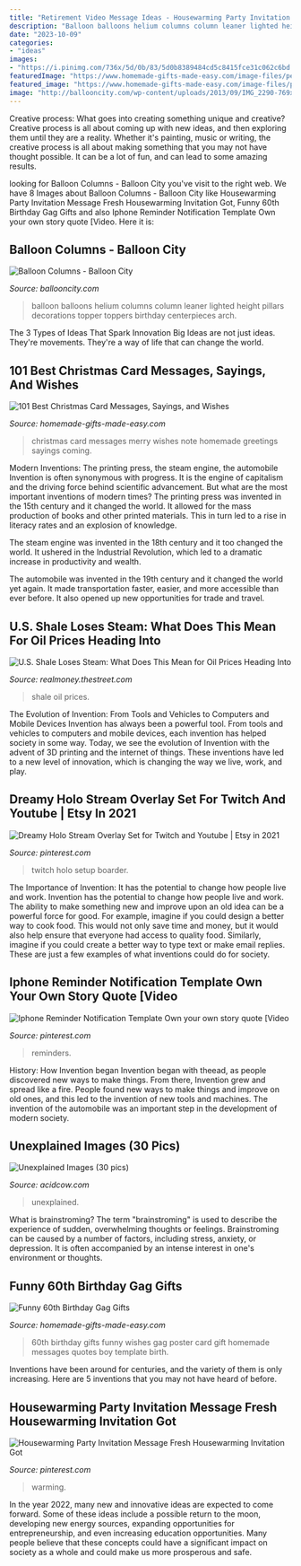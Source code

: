 ```yaml
---
title: "Retirement Video Message Ideas - Housewarming Party Invitation Message Fresh Housewarming Invitation Got"
description: "Balloon balloons helium columns column leaner lighted height pillars decorations topper toppers birthday centerpieces arch"
date: "2023-10-09"
categories:
- "ideas"
images:
- "https://i.pinimg.com/736x/5d/0b/83/5d0b8389484cd5c8415fce31c062c6bd.jpg"
featuredImage: "https://www.homemade-gifts-made-easy.com/image-files/personalized-poster-60th-birthday-gift-boy-600x900.jpg"
featured_image: "https://www.homemade-gifts-made-easy.com/image-files/personalized-poster-60th-birthday-gift-boy-600x900.jpg"
image: "http://ballooncity.com/wp-content/uploads/2013/09/IMG_2290-769x1030.jpg"
---
```



Creative process: What goes into creating something unique and creative?
Creative process is all about coming up with new ideas, and then exploring them until they are a reality. Whether it's painting, music or writing, the creative process is all about making something that you may not have thought possible. It can be a lot of fun, and can lead to some amazing results.

	

		
looking for Balloon Columns - Balloon City you've visit to the right web. We have 8 Images about Balloon Columns - Balloon City like Housewarming Party Invitation Message Fresh Housewarming Invitation Got, Funny 60th Birthday Gag Gifts and also Iphone Reminder Notification Template Own your own story quote [Video. Here it is:
		
    
## Balloon Columns - Balloon City

<img loading=lazy src="http://ballooncity.com/wp-content/uploads/2013/09/IMG_2290-769x1030.jpg" onerror="this.onerror=null;this.src='https://tse3.mm.bing.net/th?id=OIP.ur3KRiEmTz2llLBkQeyd3gHaJ6&amp;pid=15.1';" alt="Balloon Columns - Balloon City">

_Source: ballooncity.com_

>balloon balloons helium columns column leaner lighted height pillars decorations topper toppers birthday centerpieces arch. 

	

The 3 Types of Ideas That Spark Innovation
Big Ideas are not just ideas. They're movements. They're a way of life that can change the world.

    
## 101 Best Christmas Card Messages, Sayings, And Wishes

<img loading=lazy src="https://www.homemade-gifts-made-easy.com/image-files/merry-christmas-images-misc-cheerful-note-600x900.jpg" onerror="this.onerror=null;this.src='https://tse1.mm.bing.net/th?id=OIP.OtK_yqpa9soWQOE27PzcGgHaLH&amp;pid=15.1';" alt="101 Best Christmas Card Messages, Sayings, and Wishes">

_Source: homemade-gifts-made-easy.com_

>christmas card messages merry wishes note homemade greetings sayings coming. 

	

Modern Inventions: The printing press, the steam engine, the automobile
Invention is often synonymous with progress. It is the engine of capitalism and the driving force behind scientific advancement. But what are the most important inventions of modern times?
The printing press was invented in the 15th century and it changed the world. It allowed for the mass production of books and other printed materials. This in turn led to a rise in literacy rates and an explosion of knowledge.

The steam engine was invented in the 18th century and it too changed the world. It ushered in the Industrial Revolution, which led to a dramatic increase in productivity and wealth.

The automobile was invented in the 19th century and it changed the world yet again. It made transportation faster, easier, and more accessible than ever before. It also opened up new opportunities for trade and travel.

    
## U.S. Shale Loses Steam: What Does This Mean For Oil Prices Heading Into

<img loading=lazy src="https://s.thestreet.com/files/tsc/v2008/photos/contrib/uploads/2e7e8265-c71a-11e8-8d23-add5222f5794.jpg" onerror="this.onerror=null;this.src='https://tse2.mm.bing.net/th?id=OIP.MUuZX_bwV1QappccLARxAAHaE8&amp;pid=15.1';" alt="U.S. Shale Loses Steam: What Does This Mean for Oil Prices Heading Into">

_Source: realmoney.thestreet.com_

>shale oil prices. 

	

The Evolution of Invention: From Tools and Vehicles to Computers and Mobile Devices
Invention has always been a powerful tool. From tools and vehicles to computers and mobile devices, each invention has helped society in some way. Today, we see the evolution of Invention with the advent of 3D printing and the internet of things. These inventions have led to a new level of innovation, which is changing the way we live, work, and play.

    
## Dreamy Holo Stream Overlay Set For Twitch And Youtube | Etsy In 2021

<img loading=lazy src="https://i.pinimg.com/736x/d5/cc/9c/d5cc9c6191da4f9b73844ddab85b5da9.jpg" onerror="this.onerror=null;this.src='https://tse3.mm.bing.net/th?id=OIP.lS6vT8_IMFuK9-RdqPfnCwHaEK&amp;pid=15.1';" alt="Dreamy Holo Stream Overlay Set for Twitch and Youtube | Etsy in 2021">

_Source: pinterest.com_

>twitch holo setup boarder. 

	

The Importance of Invention: It has the potential to change how people live and work.
Invention has the potential to change how people live and work. The ability to make something new and improve upon an old idea can be a powerful force for good. For example, imagine if you could design a better way to cook food. This would not only save time and money, but it would also help ensure that everyone had access to quality food. Similarly, imagine if you could create a better way to type text or make email replies. These are just a few examples of what inventions could do for society.

    
## Iphone Reminder Notification Template Own Your Own Story Quote [Video

<img loading=lazy src="https://i.pinimg.com/736x/ee/96/3f/ee963fba278444c23fda6b15d814e83a.jpg" onerror="this.onerror=null;this.src='https://tse3.mm.bing.net/th?id=OIP.e_T0XpdXmatokasJGbsHfgHaLH&amp;pid=15.1';" alt="Iphone Reminder Notification Template Own your own story quote [Video">

_Source: pinterest.com_

>reminders. 

	

History: How Invention began
Invention began with theead, as people discovered new ways to make things. From there, Invention grew and spread like a fire. People found new ways to make things and improve on old ones, and this led to the invention of new tools and machines. The invention of the automobile was an important step in the development of modern society.

    
## Unexplained Images (30 Pics)

<img loading=lazy src="https://cdn.acidcow.com/pics/20210617/1623945118_2uc4541i2o.jpg" onerror="this.onerror=null;this.src='https://tse2.mm.bing.net/th?id=OIP.aYLvHd2-L3konC2r2lbt8wHaJv&amp;pid=15.1';" alt="Unexplained Images (30 pics)">

_Source: acidcow.com_

>unexplained. 

	

What is brainstroming?
The term "brainstroming" is used to describe the experience of sudden, overwhelming thoughts or feelings. Brainstroming can be caused by a number of factors, including stress, anxiety, or depression. It is often accompanied by an intense interest in one's environment or thoughts.

    
## Funny 60th Birthday Gag Gifts

<img loading=lazy src="https://www.homemade-gifts-made-easy.com/image-files/personalized-poster-60th-birthday-gift-boy-600x900.jpg" onerror="this.onerror=null;this.src='https://tse3.mm.bing.net/th?id=OIP.gXNdyXSjMy2wvicczhrqgQHaLH&amp;pid=15.1';" alt="Funny 60th Birthday Gag Gifts">

_Source: homemade-gifts-made-easy.com_

>60th birthday gifts funny wishes gag poster card gift homemade messages quotes boy template birth. 

	

Inventions have been around for centuries, and the variety of them is only increasing. Here are 5 inventions that you may not have heard of before.

    
## Housewarming Party Invitation Message Fresh Housewarming Invitation Got

<img loading=lazy src="https://i.pinimg.com/736x/5d/0b/83/5d0b8389484cd5c8415fce31c062c6bd.jpg" onerror="this.onerror=null;this.src='https://tse4.mm.bing.net/th?id=OIP.CnnruXTltUscx3bA1CIE8AHaLK&amp;pid=15.1';" alt="Housewarming Party Invitation Message Fresh Housewarming Invitation Got">

_Source: pinterest.com_

>warming. 

	

In the year 2022, many new and innovative ideas are expected to come forward. Some of these ideas include a possible return to the moon, developing new energy sources, expanding opportunities for entrepreneurship, and even increasing education opportunities. Many people believe that these concepts could have a significant impact on society as a whole and could make us more prosperous and safe.

